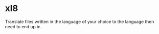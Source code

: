 xl8
===
Translate files written in the language of your choice to the language then need to end up in.

